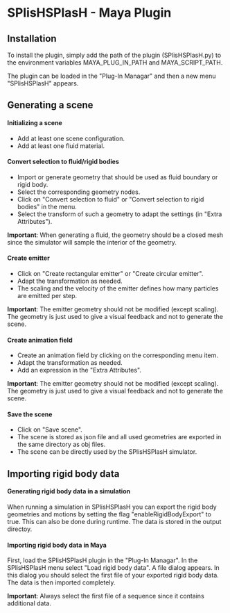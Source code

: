 # SPlisHSPlasH - Maya Plugin

## Installation

To install the plugin, simply add the path of the plugin (SPlisHSPlasH.py) to the environment variables MAYA_PLUG_IN_PATH and MAYA_SCRIPT_PATH. 

The plugin can be loaded in the "Plug-In Managar" and then a new menu "SPlisHSPlasH" appears.

## Generating a scene

#### Initializing a scene

* Add at least one scene configuration.
* Add at least one fluid material.

#### Convert selection to fluid/rigid bodies

* Import or generate geometry that should be used as fluid boundary or rigid body.
* Select the corresponding geometry nodes.
* Click on "Convert selection to fluid" or "Convert selection to rigid bodies" in the menu.
* Select the transform of such a geometry to adapt the settings (in "Extra Attributes").

**Important**: When generating a fluid, the geometry should be a closed mesh since the simulator will sample the interior of the geometry.

#### Create emitter

* Click on "Create rectangular emitter" or "Create circular emitter".
* Adapt the transformation as needed. 
* The scaling and the velocity of the emitter defines how many particles are emitted per step.

**Important**: The emitter geometry should not be modified (except scaling). The geometry is just used to give a visual feedback and not to generate the scene.

#### Create animation field

* Create an animation field by clicking on the corresponding menu item. 
* Adapt the transformation as needed.
* Add an expression in the "Extra Attributes".

**Important**: The emitter geometry should not be modified (except scaling). The geometry is just used to give a visual feedback and not to generate the scene.

#### Save the scene

* Click on "Save scene".
* The scene is stored as json file and all used geometries are exported in the same directory as obj files.
* The scene can be directly used by the SPlisHSPlasH simulator.

## Importing rigid body data

#### Generating rigid body data in a simulation

When running a simulation in SPlisHSPlasH you can export the rigid body geometries and motions by setting the flag "enableRigidBodyExport" to true. This can also be done during runtime. The data is stored in the output directoy.

#### Importing rigid body data in Maya

First, load the SPlisHSPlasH plugin in the "Plug-In Managar". In the SPlisHSPlasH menu select "Load rigid body data". A file dialog appears. In this dialog you should select the first file of your exported rigid body data. The data is then imported completely.

**Important**: Always select the first file of a sequence since it contains additional data. 

